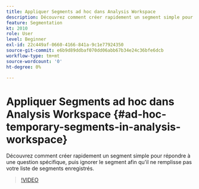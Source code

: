 ```yaml
---
title: Appliquer Segments ad hoc dans Analysis Workspace
description: Découvrez comment créer rapidement un segment simple pour répondre à une question spécifique, puis ignorer le segment afin qu’il ne remplisse pas votre liste de segments enregistrés.
feature: Segmentation
kt: 2010
role: User
level: Beginner
exl-id: 22c449af-0660-4166-841a-9c1e77924350
source-git-commit: e6b9d89ddbaf070dd06abb67b34e24c36bfe6dcb
workflow-type: tm+mt
source-wordcount: '0'
ht-degree: 0%

---
```


# Appliquer Segments ad hoc dans Analysis Workspace {#ad-hoc-temporary-segments-in-analysis-workspace}

Découvrez comment créer rapidement un segment simple pour répondre à une question spécifique, puis ignorer le segment afin qu’il ne remplisse pas votre liste de segments enregistrés.

>[!VIDEO](https://video.tv.adobe.com/v/23978/?quality=12&learn=on)

